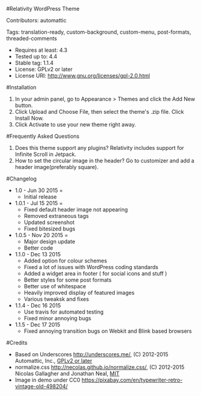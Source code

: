 #Relativity WordPress Theme

Contributors: automattic

Tags: translation-ready, custom-background, custom-menu, post-formats, threaded-comments

- Requires at least: 4.3
- Tested up to: 4.4
- Stable tag: 1.1.4
- License: GPLv2 or later
- License URI: http://www.gnu.org/licenses/gpl-2.0.html

#Installation

1. In your admin panel, go to Appearance > Themes and click the Add New button.
2. Click Upload and Choose File, then select the theme's .zip file. Click Install Now.
3. Click Activate to use your new theme right away.

#Frequently Asked Questions

1. Does this theme support any plugins?
	Relativity includes support for Infinite Scroll in Jetpack.
2. How to set the circular image in the header?
	Go to customizer and add a header image(preferably square).

#Changelog

- 1.0 - Jun 30 2015 =
	* Initial release
- 1.0.1 - Jul 15 2015 =
	 * Fixed default header image not appearing
	 * Removed extraneous tags
	 * Updated screenshot
	 * Fixed bitesized bugs
- 1.0.5 - Nov 20 2015 =
	 * Major design update
	 * Better code
- 1.1.0 - Dec 13 2015
	* Added option for colour schemes
	* Fixed a lot of issues with WordPress coding standards
	* Added a widget area in footer ( for social icons and stuff )
	* Better styles for some post formats
	* Better use of whitespace
	* Heavily improved display of featured images
	* Various tweaksk and fixes
- 1.1.4 - Dec 16 2015
	* Use travis for automated testing
	* Fixed minor annoying bugs
- 1.1.5 - Dec 17 2015
	* Fixed annoying transition bugs on Webkit and Blink based browsers

#Credits

* Based on Underscores http://underscores.me/, (C) 2012-2015 Automattic, Inc., [GPLv2 or later](https://www.gnu.org/licenses/gpl-2.0.html)
* normalize.css http://necolas.github.io/normalize.css/, (C) 2012-2015 Nicolas Gallagher and Jonathan Neal, [MIT](http://opensource.org/licenses/MIT)
* Image in demo under CC0 https://pixabay.com/en/typewriter-retro-vintage-old-498204/
